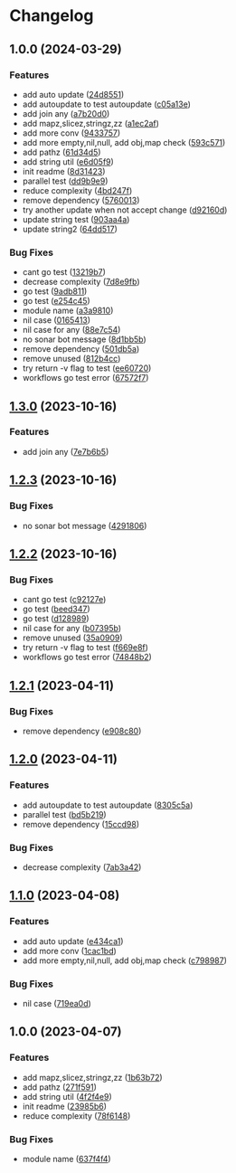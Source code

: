 # Changelog

## 1.0.0 (2024-03-29)


### Features

* add auto update ([24d8551](https://github.com/psioz-org/go-util/commit/24d855118377cd0fb84f9ad8fcc3f6f7b571efcd))
* add autoupdate to test autoupdate ([c05a13e](https://github.com/psioz-org/go-util/commit/c05a13ee0b20191a0322606906d0a016c4d9bca2))
* add join any ([a7b20d0](https://github.com/psioz-org/go-util/commit/a7b20d0ca024689fc195295492f143e5e4dd6965))
* add mapz,slicez,stringz,zz ([a1ec2af](https://github.com/psioz-org/go-util/commit/a1ec2af7ba9143ddee7b704a53565278dd5e5350))
* add more conv ([9433757](https://github.com/psioz-org/go-util/commit/943375757c75e45b767628e78a0ed04bbb32556e))
* add more empty,nil,null, add obj,map check ([593c571](https://github.com/psioz-org/go-util/commit/593c571b97bdbaf66a6f3e19b184da213d65558d))
* add pathz ([61d34d5](https://github.com/psioz-org/go-util/commit/61d34d53d525bc9c48e778f146a33ac80caa721a))
* add string util ([e6d05f9](https://github.com/psioz-org/go-util/commit/e6d05f912487ed61baf1903b3aedfbe38db5ccdd))
* init readme ([8d31423](https://github.com/psioz-org/go-util/commit/8d31423f0268162f5305679a1354f26674a0ebe9))
* parallel test ([dd9b9e9](https://github.com/psioz-org/go-util/commit/dd9b9e9600423652e5bf87e01dc76f2536bb51ad))
* reduce complexity ([4bd247f](https://github.com/psioz-org/go-util/commit/4bd247fd2e8d81426707b9344d47d011112738a9))
* remove dependency ([5760013](https://github.com/psioz-org/go-util/commit/576001319c4eae4c35b9bf8d5a4eebb184acea7e))
* try another update when not accept change ([d92160d](https://github.com/psioz-org/go-util/commit/d92160d12e092be8ba00eab92f7fb9fbf5f870b8))
* update string test ([903aa4a](https://github.com/psioz-org/go-util/commit/903aa4a8d4a4462ed1301e4b4edb0ec154375483))
* update string2 ([64dd517](https://github.com/psioz-org/go-util/commit/64dd51710a7b3f4109cadc39d12458bc9338ba51))


### Bug Fixes

* cant go test ([13219b7](https://github.com/psioz-org/go-util/commit/13219b72e8e19fd7d47adca8a55043a208c01ad4))
* decrease complexity ([7d8e9fb](https://github.com/psioz-org/go-util/commit/7d8e9fbfb303971dae9a57a789ada275e041c466))
* go test ([9adb811](https://github.com/psioz-org/go-util/commit/9adb811d8302bd080a8f805be9858b761aee94dd))
* go test ([e254c45](https://github.com/psioz-org/go-util/commit/e254c450e543afc802cf317afb37c4be3586fa0b))
* module name ([a3a9810](https://github.com/psioz-org/go-util/commit/a3a98109da045dd3f2ac2bc65c54cbbce046fda5))
* nil case ([0165413](https://github.com/psioz-org/go-util/commit/01654137550dd5e61b49879302518d4ed3549761))
* nil case for any ([88e7c54](https://github.com/psioz-org/go-util/commit/88e7c54b8b058276d1818ae296145e1a39e7bfbf))
* no sonar bot message ([8d1bb5b](https://github.com/psioz-org/go-util/commit/8d1bb5b58cae5accbf40296f7985b3d6bed7c661))
* remove dependency ([501db5a](https://github.com/psioz-org/go-util/commit/501db5a532da49d875ead9877e1e767f4ce12752))
* remove unused ([812b4cc](https://github.com/psioz-org/go-util/commit/812b4cc8cedfa14a43138f89e3656b5801c74166))
* try return -v flag to test ([ee60720](https://github.com/psioz-org/go-util/commit/ee607202c2759eaec003819e42296b5a6d01d9c9))
* workflows go test error ([67572f7](https://github.com/psioz-org/go-util/commit/67572f71ed8ac98a7e01b5432f19f498ca82a43e))

## [1.3.0](https://github.com/psioz-org/go-util/compare/v1.2.3...v1.3.0) (2023-10-16)


### Features

* add join any ([7e7b6b5](https://github.com/psioz-org/go-util/commit/7e7b6b5904a88e2e6a720a7d3015d64a76a9cce0))

## [1.2.3](https://github.com/psioz-org/go-util/compare/v1.2.2...v1.2.3) (2023-10-16)


### Bug Fixes

* no sonar bot message ([4291806](https://github.com/psioz-org/go-util/commit/4291806836a11b053502ee6f2837d6f3a772ac6a))

## [1.2.2](https://github.com/psioz-org/go-util/compare/v1.2.1...v1.2.2) (2023-10-16)


### Bug Fixes

* cant go test ([c92127e](https://github.com/psioz-org/go-util/commit/c92127e39e4674da2dbd0fd503246e2f89fb07d1))
* go test ([beed347](https://github.com/psioz-org/go-util/commit/beed34727e97e3239411f307e0ed94b8d6bb4ed7))
* go test ([d128989](https://github.com/psioz-org/go-util/commit/d12898972ca9463afcf2c5ec98b8d9bdaf05302b))
* nil case for any ([b07395b](https://github.com/psioz-org/go-util/commit/b07395bc24f2f1e7e04c1756cdc6c0a92eaae0c5))
* remove unused ([35a0909](https://github.com/psioz-org/go-util/commit/35a0909cf7d13ac360ca68e47407da602d88b57f))
* try return -v flag to test ([f669e8f](https://github.com/psioz-org/go-util/commit/f669e8fb700a366f26867c189a285fcfc8e445ae))
* workflows go test error ([74848b2](https://github.com/psioz-org/go-util/commit/74848b25c6eb0aa25093d28afdd6a0d3ddaf9da6))

## [1.2.1](https://github.com/zev-zakaryan/go-util/compare/v1.2.0...v1.2.1) (2023-04-11)


### Bug Fixes

* remove dependency ([e908c80](https://github.com/zev-zakaryan/go-util/commit/e908c80dd6b0baec4b06383d94f2520401952748))

## [1.2.0](https://github.com/zev-zakaryan/go-util/compare/v1.1.0...v1.2.0) (2023-04-11)


### Features

* add autoupdate to test autoupdate ([8305c5a](https://github.com/zev-zakaryan/go-util/commit/8305c5a2cb4a9571df8ad068fac4df6e92b35ac3))
* parallel test ([bd5b219](https://github.com/zev-zakaryan/go-util/commit/bd5b2199a6fc61268d8bfa95d6bf61e4a012ce5a))
* remove dependency ([15ccd98](https://github.com/zev-zakaryan/go-util/commit/15ccd982c7f0eb2b68e856724a9b447087502ba8))


### Bug Fixes

* decrease complexity ([7ab3a42](https://github.com/zev-zakaryan/go-util/commit/7ab3a42a216b6ea6619e4a5006990521071111ad))

## [1.1.0](https://github.com/zev-zakaryan/go-util/compare/v1.0.0...v1.1.0) (2023-04-08)


### Features

* add auto update ([e434ca1](https://github.com/zev-zakaryan/go-util/commit/e434ca10767f3565ea8e01f5ef33c056a7bc8ac4))
* add more conv ([1cac1bd](https://github.com/zev-zakaryan/go-util/commit/1cac1bdcd9d0a545d234eb322002e9b45d3ae040))
* add more empty,nil,null, add obj,map check ([c798987](https://github.com/zev-zakaryan/go-util/commit/c798987ef92056aa2eaa8c12282e5abaee4dc235))


### Bug Fixes

* nil case ([719ea0d](https://github.com/zev-zakaryan/go-util/commit/719ea0d3d79c2933d46cbc42e4d5a95b3a2981cd))

## 1.0.0 (2023-04-07)


### Features

* add mapz,slicez,stringz,zz ([1b63b72](https://github.com/zev-zakaryan/go-util/commit/1b63b72e0d96a0e56fdfe91149a372e4929c08e1))
* add pathz ([271f591](https://github.com/zev-zakaryan/go-util/commit/271f591b69a666ac070c20c76a509a7442e821a2))
* add string util ([4f2f4e9](https://github.com/zev-zakaryan/go-util/commit/4f2f4e9073743cf75a4f6aeb9ade5edd3eca06f3))
* init readme ([23985b6](https://github.com/zev-zakaryan/go-util/commit/23985b679cc6c0cad2a9d91eb0776c3a69a81060))
* reduce complexity ([78f6148](https://github.com/zev-zakaryan/go-util/commit/78f614874c0c5991403bad8195dca44b98a9c37f))


### Bug Fixes

* module name ([637f4f4](https://github.com/zev-zakaryan/go-util/commit/637f4f4cfdcd7664e1b832d03c98fd157fd4a74f))

